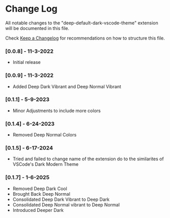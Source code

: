 # Change Log

All notable changes to the "deep-default-dark-vscode-theme" extension will be documented in this file.

Check [Keep a Changelog](http://keepachangelog.com/) for recommendations on how to structure this file.

### [0.0.8] - 11-3-2022

- Initial release

### [0.0.9] - 11-3-2022

- Added Deep Dark Vibrant and Deep Normal Vibrant

### [0.1.1] - 5-9-2023

- Minor Adjustments to include more colors

### [0.1.4] - 6-24-2023

- Removed Deep Normal Colors

### [0.1.5] - 6-17-2024

- Tried and failed to change name of the extension do to the similarites of VSCode's Dark Modern Theme

### [0.1.7] - 1-6-2025

- Removed Deep Dark Cool
- Brought Back Deep Normal
- Consolidated Deep Dark Vibrant to Deep Dark
- Consolidated Deep Normal vibrant to Deep Normal
- Introduced Deeper Dark
